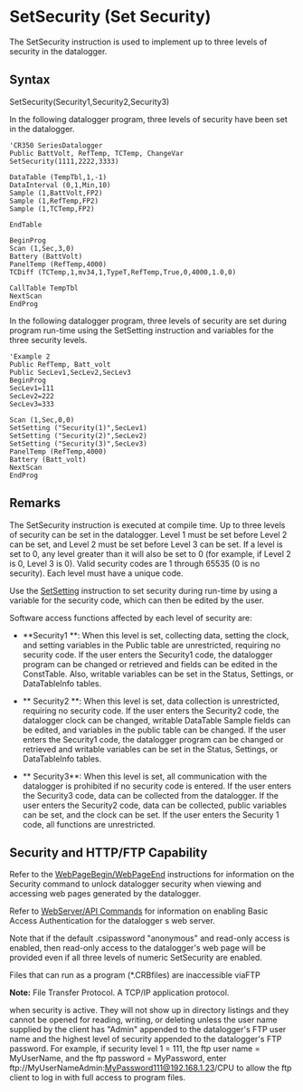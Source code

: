 # SetSecurity (Set Security)

The SetSecurity instruction is used to implement up to three levels of security in the datalogger.

## Syntax

SetSecurity(Security1,Security2,Security3)

In the following datalogger program, three levels of security have been set in the datalogger.

```
'CR350 SeriesDatalogger
Public BattVolt, RefTemp, TCTemp, ChangeVar
SetSecurity(1111,2222,3333)

DataTable (TempTbl,1,-1)
DataInterval (0,1,Min,10)
Sample (1,BattVolt,FP2)
Sample (1,RefTemp,FP2)
Sample (1,TCTemp,FP2)

EndTable

BeginProg
Scan (1,Sec,3,0)
Battery (BattVolt)
PanelTemp (RefTemp,4000)
TCDiff (TCTemp,1,mv34,1,TypeT,RefTemp,True,0,4000,1.0,0)

CallTable TempTbl
NextScan
EndProg
```

In the following datalogger program, three levels of security are set during program run-time using the SetSetting instruction and variables for the three security levels.

```
'Example 2
Public RefTemp, Batt_volt
Public SecLev1,SecLev2,SecLev3
BeginProg
SecLev1=111
SecLev2=222
SecLev3=333

Scan (1,Sec,0,0)
SetSetting ("Security(1)",SecLev1)
SetSetting ("Security(2)",SecLev2)
SetSetting ("Security(3)",SecLev3)
PanelTemp (RefTemp,4000)
Battery (Batt_volt)
NextScan
EndProg
```

## Remarks

The SetSecurity instruction is executed at compile time. Up to three levels of security can be set in the datalogger. Level 1 must be set before Level 2 can be set, and Level 2 must be set before Level 3 can be set. If a level is set to 0, any level greater than it will also be set to 0 (for example, if Level 2 is 0, Level 3 is 0). Valid security codes are 1 through 65535 (0 is no security). Each level must have a unique code.

Use the [SetSetting](setstatussetsetting.md) instruction to set security during run-time by using a variable for the security code, which can then be edited by the user.

Software access functions affected by each level of security are:

- **Security1 **: When this level is set, collecting data, setting the clock, and setting variables in the Public table are unrestricted, requiring no security code. If the user enters the Security1 code, the datalogger program can be changed or retrieved and fields can be edited in the ConstTable. Also, writable variables can be set in the Status, Settings, or DataTableInfo tables.

- ** Security2 **: When this level is set, data collection is unrestricted, requiring no security code. If the user enters the Security2 code, the datalogger clock can be changed, writable DataTable Sample fields can be edited, and variables in the public table can be changed. If the user enters the Security1 code, the datalogger program can be changed or retrieved and writable variables can be set in the Status, Settings, or DataTableInfo tables.

- ** Security3**: When this level is set, all communication with the datalogger is prohibited if no security code is entered. If the user enters the Security3 code, data can be collected from the datalogger. If the user enters the Security2 code, data can be collected, public variables can be set, and the clock can be set. If the user enters the Security 1 code, all functions are unrestricted.

## Security and HTTP/FTP Capability

Refer to the [WebPageBegin/WebPageEnd](webpagebeginwebpageend.md) instructions for information on the Security command to unlock datalogger security when viewing and accessing web pages generated by the datalogger.

Refer to [WebServer/API Commands](../Info/webserverapicommands1.md) for information on enabling Basic Access Authentication for the datalogger s web server.

Note that if the default .csipassword "anonymous" and read-only access is enabled, then read-only access to the datalogger's web page will be provided even if all three levels of numeric SetSecurity are enabled.

Files that can run as a program (\*.CRBfiles) are inaccessible viaFTP

**Note:** File Transfer Protocol. A TCP/IP application protocol.

when security is active. They will not show up in directory listings and they cannot be opened for reading, writing, or deleting unless the user name supplied by the client has "Admin" appended to the datalogger's FTP user name and the highest level of security appended to the datalogger's FTP password. For example, if security level 1 = 111, the ftp user name = MyUserName, and the ftp password = MyPassword, enter ftp://MyUserNameAdmin:MyPassword111@192.168.1.23/CPU to allow the ftp client to log in with full access to program files.
